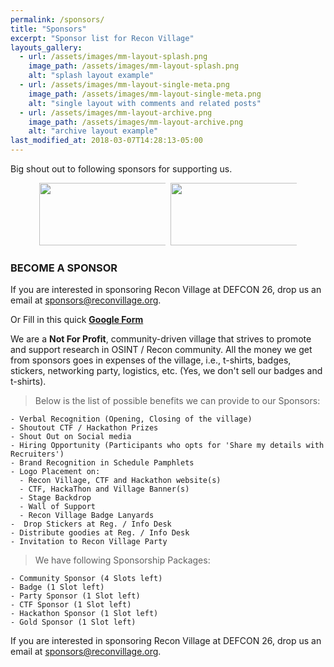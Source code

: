 ```yaml
---
permalink: /sponsors/
title: "Sponsors"
excerpt: "Sponsor list for Recon Village"
layouts_gallery:
  - url: /assets/images/mm-layout-splash.png
    image_path: /assets/images/mm-layout-splash.png
    alt: "splash layout example"
  - url: /assets/images/mm-layout-single-meta.png
    image_path: /assets/images/mm-layout-single-meta.png
    alt: "single layout with comments and related posts"
  - url: /assets/images/mm-layout-archive.png
    image_path: /assets/images/mm-layout-archive.png
    alt: "archive layout example"
last_modified_at: 2018-03-07T14:28:13-05:00
---
```

Big shout out to following sponsors for supporting us. 
<center>
<div id="banner">
<div class="inline-block" style="max-width: 40%; max-height: 50%; display: inline-block;">
    <a href="http://neotas.com/"><img src="https://www.innovatefinance.com/wp-content/uploads/2017/08/neotas.png" height='100' width='300'></a>    
</div>
<div class="inline-block" style="max-width: 10%; max-height: 50%; display: inline-block;">
    </div>
<div class="inline-block" style="max-width: 40%; max-height: 50%; display: inline-block;">
    <a href="http://hardwear.io/"><img src="https://media.licdn.com/dms/image/C4D12AQHH2cbM4WlV1A/article-cover_image-shrink_600_2000/0?e=2129500800&v=beta&t=1VVMgCnEfMZJt0QNwX45IuvxuWi3BrM-KyrVvppzLPI" height='100' width='300'></a>
</div>
</div>
</center>


### BECOME A SPONSOR

If you are interested in sponsoring Recon Village at DEFCON 26, drop us an email at [sponsors@reconvillage.org](mailto:sponsors@reconvillage.org).

Or Fill in this quick **[Google Form](https://docs.google.com/forms/d/e/1FAIpQLScPQaEhpwQh6nRB4hSnPj808B9c0-rKoZ4l0ChScgT8jJ04Lg/viewform?usp=sf_link)**

We are a **Not For Profit**, community-driven village that strives to promote and support research in OSINT / Recon community. All the money we get from sponsors goes in expenses of the village, i.e., t-shirts, badges, stickers, networking party, logistics, etc. (Yes, we don't sell our badges and t-shirts).

> Below is the list of possible benefits we can provide to our Sponsors:

	- Verbal Recognition (Opening, Closing of the village)
	- Shoutout CTF / Hackathon Prizes
	- Shout Out on Social media
	- Hiring Opportunity (Participants who opts for 'Share my details with Recruiters')
	- Brand Recognition in Schedule Pamphlets
	- Logo Placement on:
	  - Recon Village, CTF and Hackathon website(s)
	  - CTF, HackaThon and Village Banner(s)
	  - Stage Backdrop
	  - Wall of Support
	  - Recon Village Badge Lanyards
	-  Drop Stickers at Reg. / Info Desk 
	- Distribute goodies at Reg. / Info Desk
	- Invitation to Recon Village Party

> We have following Sponsorship Packages:

	- Community Sponsor (4 Slots left)
	- Badge (1 Slot left)
	- Party Sponsor (1 Slot left)
	- CTF Sponsor (1 Slot left)
	- Hackathon Sponsor (1 Slot left)
	- Gold Sponsor (1 Slot left)

If you are interested in sponsoring Recon Village at DEFCON 26, drop us an email at [sponsors@reconvillage.org](mailto:sponsors@reconvillage.org).



